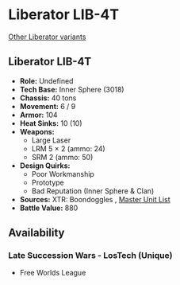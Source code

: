 # Liberator LIB-4T 

[Other Liberator variants](../liberator.md) 

## Liberator LIB-4T 

- **Role:** Undefined 
- **Tech Base:** Inner Sphere (3018) 
- **Chassis:** 40 tons 
- **Movement:** 6 / 9 
- **Armor:** 104 
- **Heat Sinks:** 10 (10) 
- **Weapons:** 
  - Large Laser 
  - LRM 5 × 2 (ammo: 24) 
  - SRM 2 (ammo: 50) 
- **Design Quirks:** 
  - Poor Workmanship 
  - Prototype 
  - Bad Reputation (Inner Sphere & Clan) 
- **Sources:** XTR: Boondoggles , [Master Unit List](http://masterunitlist.info/Unit/Details/5845) 
- **Battle Value:** 880 

## Availability 

### Late Succession Wars - LosTech (Unique) 

- Free Worlds League 

